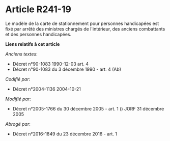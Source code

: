# Article R241-19

Le modèle de la carte de stationnement pour personnes handicapées est fixé par arrêté des ministres chargés de l'intérieur,
des anciens combattants et des personnes handicapées.

**Liens relatifs à cet article**

_Anciens textes_:

  - Décret n°90-1083 1990-12-03 art. 4
  - Décret n°90-1083 du 3 décembre 1990 - art. 4 (Ab)

_Codifié par_:

  - Décret n°2004-1136 2004-10-21

_Modifié par_:

  - Décret n°2005-1766 du 30 décembre 2005 - art. 1 () JORF 31 décembre 2005

_Abrogé par_:

  - Décret n°2016-1849 du 23 décembre 2016 - art. 1
